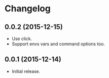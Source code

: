# Changelog #


## 0.0.2 (2015-12-15)

- Use click.
- Support envs vars and command options too.


## 0.0.1 (2015-12-14)

- Initial release.
